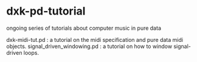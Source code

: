 # dxk-pd-tutorial
ongoing series of tutorials about computer music in pure data

dxk-midi-tut.pd : a tutorial on the midi specification and pure data midi objects.
signal_driven_windowing.pd : a tutorial on how to window signal-driven loops.
